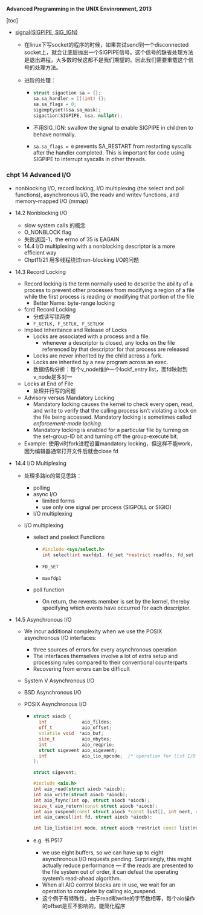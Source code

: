 **Advanced Programming in the UNIX Envinronment, 2013**

[toc]

* [signal(SIGPIPE, SIG_IGN)](https://blog.csdn.net/weiwangchao_/article/details/38901857)

  * 在linux下写socket的程序的时候，如果尝试send到一个disconnected socket上，就会让底层抛出一个SIGPIPE信号。这个信号的缺省处理方法是退出进程，大多数时候这都不是我们期望的。因此我们需要重载这个信号的处理方法。

  * 进阶的处理：

    * ```c++
      struct sigaction sa = {};
      sa.sa_handler = [](int) {};
      sa.sa_flags = 0;
      sigemptyset(&sa.sa_mask);
      sigaction(SIGPIPE, &sa, nullptr);
      ```

    * 不用SIG_IGN: swallow the signal to enable SIGPIPE in children to behave normally.

    * `sa.sa_flags = 0` prevents SA_RESTART from restarting syscalls after the handler completed. This is important for code using SIGPIPE to interrupt syscalls in other threads.


### chpt 14 Advanced I/O

* nonblocking I/O, record locking, I/O multiplexing (the select and poll functions), asynchronous I/O, the readv and writev functions, and memory-mapped I/O (mmap)

* 14.2 Nonblocking I/O
  * slow system calls 的概念
  * O_NONBLOCK flag
  * 失败返回-1，the errno of 35 is EAGAIN
  * 14.4 I/O multiplexing with a nonblocking descriptor is a more efficient way
  * Chpt11/21 用多线程绕过non-blocking I/O的问题

* 14.3 Record Locking

  * Record locking is the term normally used to describe the ability of a process to prevent other processes from modifying a region of a file while the first process is reading or modifying that portion of the file
    * Better Name: byte-range locking
  * fcntl Record Locking
    * 分成读写锁两类
    * `F_GETLK, F_SETLK, F_SETLKW`
  * Implied Inheritance and Release of Locks
    * Locks are associated with a process and a file.
      * whenever a descriptor is closed, any locks on the file referenced by that descriptor for that process are released
    * Locks are never inherited by the child across a fork.
    * Locks are inherited by a new program across an exec.
    * 数据结构分析：每个v_node维护一个lockf_entry list，而fd映射到v_node是多对一
  * Locks at End of File
    * 处理并行写的问题
  * Advisory versus Mandatory Locking
    * Mandatory locking causes the kernel to check every open, read, and write to verify that the calling process isn’t violating a lock on the file being accessed. Mandatory locking is sometimes called *enforcement-mode locking*.
    * Mandatory locking is enabled for a particular file by turning on the set-group-ID bit and turning off the group-execute bit.
  * Example: 使用vi时fork进程设置mandatory locking，但这样不能work，因为编辑器通常打开文件后就会close fd

* 14.4 I/O Multiplexing

  * 处理多路io的常见思路：

    * polling
    * async I/O
      * limited forms
      * use only one signal per process (SIGPOLL or SIGIO)
    * I/O multiplexing

  * I/O multiplexing

    * select and pselect Functions

      * ```c
        #include <sys/select.h>
        int select(int maxfdp1, fd_set *restrict readfds, fd_set *restrict writefds, fd_set *restrict exceptfds, struct timeval *restrict tvptr);
        ```

      * `FD_SET`

      * `maxfdp1`

    * poll function

      * On return, the revents member is set by the kernel, thereby specifying which events have occurred for each descriptor.

* 14.5 Asynchronous I/O

  * We incur additional complexity when we use the POSIX asynchronous I/O interfaces:

    * three sources of errors for every asynchronous operation
    * The interfaces themselves involve a lot of extra setup and processing rules compared to their conventional counterparts
    * Recovering from errors can be difficult

  * System V Asynchronous I/O

  * BSD Asynchronous I/O

  * POSIX Asynchronous I/O

    * ```c++
      struct aiocb {
        int             aio_fildes;
        off_t           aio_offset;
        volatile void  *aio_buf;
        size_t          aio_nbytes;
        int             aio_reqprio;
        struct sigevent aio_sigevent;
        int             aio_lio_opcode;  /* operation for list I/O */
      };
      
      struct sigevent;
      
      #include <aio.h>
      int aio_read(struct aiocb *aiocb);
      int aio_write(struct aiocb *aiocb);
      int aio_fsync(int op, struct aiocb *aiocb);
      ssize_t aio_return(const struct aiocb *aiocb);
      int aio_suspend(const struct aiocb *const list[], int nent, const struct timespec *timeout);
      int aio_cancel(int fd, struct aiocb *aiocb);
      
      int lio_listio(int mode, struct aiocb *restrict const list[restrict], int nent, struct sigevent *restrict sigev);
      ```

    * e.g. 书 P517

      * we use eight buffers, so we can have up to eight asynchronous I/O requests pending. Surprisingly, this might actually reduce performance — if the reads are presented to the file system out of order, it can defeat the operating system’s read-ahead algorithm.
      * When all AIO control blocks are in use, we wait for an operation to complete by calling aio_suspend.
      * 这个例子有特殊性，由于read和write的字节数相等，每个aio操作的offset是互不影响的，能简化程序

  